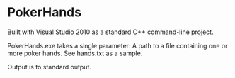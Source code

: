 PokerHands
==========
Built with Visual Studio 2010 as a standard C++ command-line project.

PokerHands.exe takes a single parameter: A path to a file containing one or more poker hands. See hands.txt as a sample.

Output is to standard output.